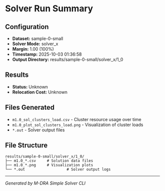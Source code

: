 # Solver Run Summary

## Configuration
- **Dataset:** sample-0-small
- **Solver Mode:** solver_x
- **Margin:** 1.00 (100%)
- **Timestamp:** 2025-10-03 01:36:58
- **Output Directory:** results/sample-0-small/solver_x/1_0

## Results
- **Status:** Unknown
- **Relocation Cost:** Unknown

## Files Generated
- `m1.0_sol_clusters_load.csv` - Cluster resource usage over time
- `m1.0_plot_sol_clusters_load.png` - Visualization of cluster loads
- `*.out` - Solver output files

## File Structure
```
results/sample-0-small/solver_x/1_0/
├── m1.0_*.csv     # Solution data files
├── m1.0_*.png     # Visualization plots
└── *.out                   # Solver output logs
```

---
*Generated by M-DRA Simple Solver CLI*
